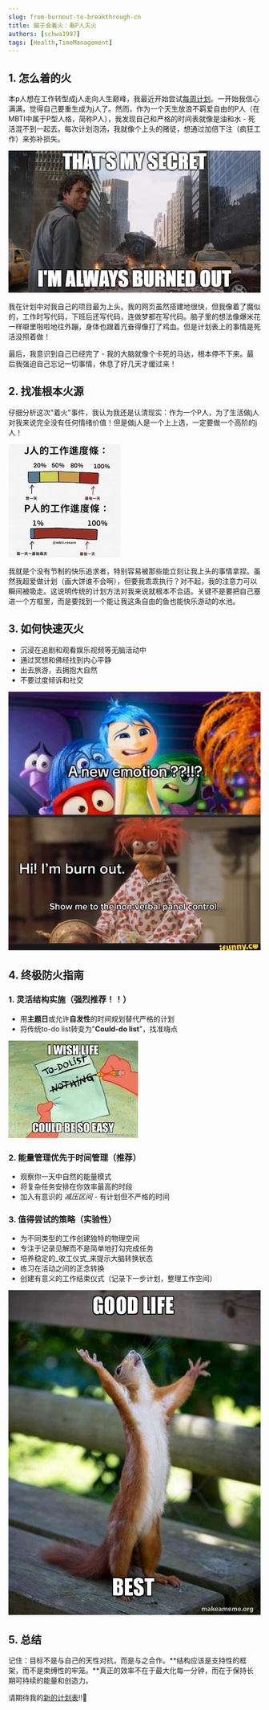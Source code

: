 ```yaml
---
slug: from-burnout-to-breakthrough-cn
title: 脑子会着火：看P人灭火
authors: [schwa1997]
tags: [Health,TimeManagement]
---
```


## 1. 怎么着的火
本p人想在工作转型成j人走向人生巅峰，我最近开始尝试[每周计划](/blog/2024-10-30-planner.md)。一开始我信心满满，觉得自己要重生成为j人了。然而，作为一个天生放浪不羁爱自由的P人（在MBTI中属于P型人格，简称P人），我发现自己和严格的时间表就像是油和水 - 死活混不到一起去。每次计划泡汤，我就像个上头的赌徒，想通过加倍下注（疯狂工作）来弥补损失。

![倦怠循环](./burnout.png)

我在计划中对我自己的项目最为上头。我的网页虽然搭建地很快，但我像着了魔似的，工作时写代码，下班后还写代码，连做梦都在写代码。脑子里的想法像爆米花一样噼里啪啦地往外蹦，身体也跟着亢奋得像打了鸡血。但是计划表上的事情是死活没照着做！

最后，我意识到自己已经完了 - 我的大脑就像个卡死的马达，根本停不下来。最后我强迫自己忘记一切事情，休息了好几天才缓过来！

## 2. 找准根本火源
仔细分析这次"着火"事件，我认为我还是认清现实：作为一个P人，为了生活做j人对我来说完全没有任何情绪价值！但是做j人是一个上上选，一定要做一个高阶的j人！

![P型人的工作状态](./image2.jpg)

我就是个没有节制的快乐追求者，特别容易被那些能立刻让我上头的事情拿捏。虽然我超爱做计划（画大饼谁不会啊），但要我乖乖执行？对不起，我的注意力可以瞬间被吸走。这说明传统的计划方法对我来说就根本不合适。关键不是要把自己塞进一个方框里，而是要找到一个能让我这条自由的鱼也能快乐游动的水池。

## 3. 如何快速灭火
- 沉浸在追剧和观看娱乐视频等无脑活动中
- 通过冥想和佛经找到内心平静
- 出去旅游，去拥抱大自然
- 不要过度倾诉和社交

![倦怠恢复](./burnout.jpg)

## 4. 终极防火指南 

### 1. 灵活结构实施（强烈推荐！！）
- 用**主题日**或允许**自发性**的时间规划替代严格的计划
- 将传统to-do list转变为"**Could-do list**"，找准嗨点

![待办清单](./image3.jpg)

### 2. 能量管理优先于时间管理（推荐）
- 观察你一天中自然的能量模式
- 将复杂任务安排在你效率最高的时段
- 加入有意识的 _减压区间_ - 有计划但不严格的时间

### 3. 值得尝试的策略（实验性）
- 为不同类型的工作创建独特的物理空间
- 专注于记录见解而不是简单地打勾完成任务
- 培养稳定的_收工仪式_来提示大脑转换状态
- 练习在活动之间的正念转换
- 创建有意义的工作结束仪式（记录下一步计划，整理工作空间）

![快乐生活](./image4.jpg)

## 5. 总结
记住：目标不是与自己的天性对抗，而是与之合作。**结构应该是支持性的框架，而不是束缚性的牢笼。**真正的效率不在于最大化每一分钟，而在于保持长期可持续的能量和创造力。

请期待我的[新的计划表](/blog/new-planner-template)!!🥳